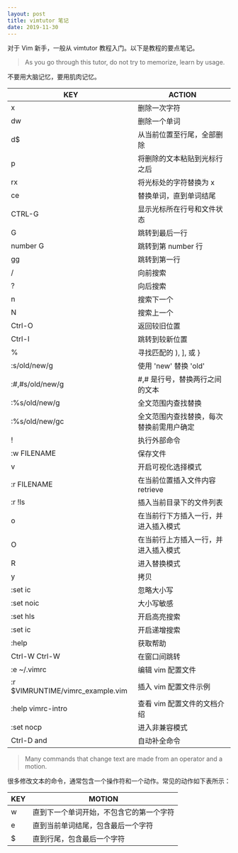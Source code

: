 ```yaml
---
layout: post
title: vimtutor 笔记
date: 2019-11-30
---
```


对于 Vim 新手，一般从 vimtutor 教程入门。以下是教程的要点笔记。


> As you go through this tutor, do not try to memorize, learn by usage.

不要用大脑记忆，要用肌肉记忆。

| KEY | ACTION |
| --- | --- |
| x | 删除一次字符 |
| dw | 删除一个单词 |
| d$ | 从当前位置至行尾，全部删除 |
| p | 将删除的文本粘贴到光标行之后 |
| rx | 将光标处的字符替换为 x |
| ce | 替换单词，直到单词结尾 |
| CTRL-G | 显示光标所在行号和文件状态 |
| G | 跳转到最后一行 |
| number G | 跳转到第 number 行 |
| gg | 跳转到第一行 |
| / | 向前搜索 |
| ? | 向后搜索 |
| n | 搜索下一个 |
| N | 搜索上一个 |
| Ctrl-O | 返回较旧位置 |
| Ctrl-I | 跳转到较新位置 |
| % | 寻找匹配的 ), ], 或 } |
| :s/old/new/g | 使用 'new' 替换 'old' |
| :#,#s/old/new/g | #,# 是行号，替换两行之间的文本 |
| :%s/old/new/g | 全文范围内查找替换 |
| :%s/old/new/gc | 全文范围内查找替换，每次替换前需用户确定 |
| !<cmd> | 执行外部命令 |
| :w FILENAME | 保存文件 |
| v | 开启可视化选择模式 |
| :r FILENAME | 在当前位置插入文件内容 retrieve |
| :r !ls | 插入当前目录下的文件列表 |
| o | 在当前行下方插入一行，并进入插入模式 |
| O | 在当前行上方插入一行，并进入插入模式 |
| R | 进入替换模式 |
| y | 拷贝 |
| :set ic | 忽略大小写 |
| :set noic | 大小写敏感 |
| :set hls | 开启高亮搜索 |
| :set ic | 开启递增搜索 |
| :help | 获取帮助 |
| Ctrl-W Ctrl-W | 在窗口间跳转 |
| :e ~/.vimrc | 编辑 vim 配置文件 |
| :r $VIMRUNTIME/vimrc_example.vim | 插入 vim 配置文件示例 |
| :help vimrc-intro | 查看 vim 配置文件的文档介绍 |
| :set nocp | 进入非兼容模式 |
| Ctrl-D and <TAB> | 自动补全命令 |

> Many commands that change text are made from an operator and a motion.

很多修改文本的命令，通常包含一个操作符和一个动作。常见的动作如下表所示：

| KEY | MOTION |
| --- | --- |
| w | 直到下一个单词开始，不包含它的第一个字符 |
| e | 直到当前单词结尾，包含最后一个字符 |
| $ | 直到行尾，包含最后一个字符 |
